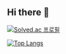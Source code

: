 ## Hi there 👋

<!--
**lov-etan/lov-etan** is a ✨ _special_ ✨ repository because its `README.md` (this file) appears on your GitHub profile.

Here are some ideas to get you started:

- 🔭 I’m currently working on ...
- 🌱 I’m currently learning ...
- 👯 I’m looking to collaborate on ...
- 🤔 I’m looking for help with ...
- 💬 Ask me about ...
- 📫 How to reach me: ...
- 😄 Pronouns: ...
- ⚡ Fun fact: ...
-->

[![Solved.ac 프로필](http://mazassumnida.wtf/api/generate_badge?boj=emily1290)](https://solved.ac/emily1290)

[![Top Langs](https://github-readme-stats.vercel.app/api/top-langs/?username=lov-etan)](https://github.com/anuraghazra/github-readme-stats)
